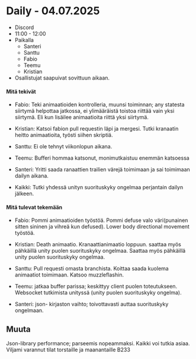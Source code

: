# Daily - 04.07.2025

- Discord
- 11:00 - 12:00
- Paikalla
	- Santeri
	- Santtu
	- Fabio
	- Teemu
  - Kristian
- Osallistujat saapuivat sovittuun aikaan.


#### Mitä tekivät

- Fabio: Teki animaatioiden kontrolleria, muunsi toiminnan; any statesta siirtymä helpottaa jatkossa, ei ylimääräistä toistoa riittää vain yksi siirtymä. Eli kun lisäilee animaatioita riittä yksi siirtymä.

- Kristian: Katsoi fabion  pull requestin läpi ja mergesi. Tutki kranaatin heitto animaatioita, työsti siihen skriptiä.

- Santtu: Ei ole tehnyt viikonlopun aikana.

- Teemu: Bufferi hommaa katsonut, monimutkaistuu enemmän katsoessa

- Santeri: Yritti saada ranaattien trailien värejä toimimaan ja sai toimimaan dailyn aikana.

- Kaikki: Tutki yhdessä unityn suorituskyky ongelmaa perjantain dailyn jälkeen.

#### Mitä tulevat tekemään

- Fabio: Pommi animaatioiden työstöä. Pommi defuse valo väri(punainen sitten sininen ja vihreä kun defused). Lower body directional movement työstöä.

- Kristian: Death animaatio. Kranaattianimaatio loppuun. saattaa myös pähkäillä unity puolen suorituskyky ongelmaa. Saattaa myös pähkäillä unity puolen suorituskyky ongelmaa.

- Santtu: Pull requesti omasta branchista. Koittaa saada kuolema animaatiot toimimaan. Katsoo muzzleflashin.

- Teemu: jatkaa buffer parissa; keskittyy client puolen toteutukseen. Websocket tutkimista unityssä (unity puolen suorituskyky ongelma).

- Santeri: json- kirjaston vaihto; toivottavasti auttaa suorituskyky ongelmaan.

## Muuta

Json-library performance; parseemis nopeammaksi. Kaikki voi tutkia asiaa.
Viljami varannut tilat torstaille ja maanantaille B233
